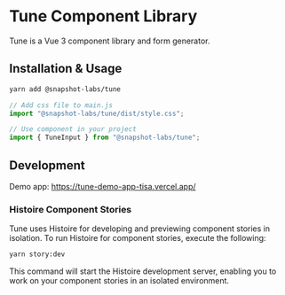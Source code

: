 # Tune Component Library

Tune is a Vue 3 component library and form generator.

## Installation & Usage

```bash
yarn add @snapshot-labs/tune
```

```js
// Add css file to main.js
import "@snapshot-labs/tune/dist/style.css";
```

```js
// Use component in your project
import { TuneInput } from "@snapshot-labs/tune";
```

## Development

Demo app: https://tune-demo-app-tisa.vercel.app/

### Histoire Component Stories

Tune uses Histoire for developing and previewing component stories in isolation. To run Histoire for component stories, execute the following:

```bash
yarn story:dev
```

This command will start the Histoire development server, enabling you to work on your component stories in an isolated environment.
